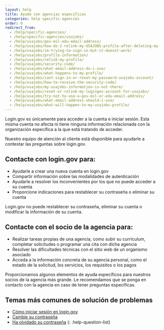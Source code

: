 ```yaml
---
layout: help
title: Ayuda con agencias específicas
categories: help specific-agencies
order: 0
redirect_from:
  - /help/specific-agencies/
  - /help/specific-agencies/usajobs/
  - /help/usajobs/gov-mil-edu-email-address/
  - /help/usajobs/how-do-I-relink-my-USAJOBS-profile-after-deleting-my-login-account/
  - /help/usajobs/im-trying-to-sign-in-but-it-doesnt-work/
  - /help/usajobs/profile-information/
  - /help/usajobs/relink-my-profile/
  - /help/usajobs/security-code/
  - /help/usajobs/what-email-address-do-i-use/
  - /help/usajobs/what-happens-to-my-profile/
  - /help/usajobs/cant-sign-in-or-reset-my-password-usajobs-account/
  - /help/usajobs/how-to-receive-the-security-code/
  - /help/usajobs/my-usajobs-information-is-not-there/
  - /help/usajobs/reset-or-relink-my-logingov-account-for-usajobs/
  - /help/usajobs/try-not-to-use-a-gov-mil-or-edu-email-address/
  - /help/usajobs/what-email-address-should-i-use/
  - /help/usajobs/what-will-happen-to-my-usajobs-profile/
---
```


Login.gov es únicamente para acceder a la cuenta e iniciar sesión. Esta misma cuenta no afecta ni tiene ninguna información relacionada con la organización específica a la que está tratando de acceder.

Nuestro equipo de atención al cliente está disponible para ayudarle a contestar las preguntas sobre login.gov.

## Contacte con login.gov para:
* Ayudarle a crear una nueva cuenta en login.gov
* Compartir información sobre las modalidades de autenticación
* Ayudarle a resolver los inconvenientes por los que no puede acceder a su cuenta
* Proporcione indicaciones para restablecer su contraseña o eliminar su cuenta

Login.gov no puede restablecer su contraseña, eliminar su cuenta o modificar la información de su cuenta.

## Contacte con el socio de la agencia para:
* Realizar tareas propias de una agencia, como subir su currículum, completar solicitudes o programar una cita con dicha agencia
* Resolver las dificultades técnicas con el sitio web de un organismo asociado
* Acceda a la información concreta de su agencia personal, como el estado de la solicitud, los servicios, los requisitos o los pagos

Proporcionamos algunos elementos de ayuda específicos para nuestros socios de la agencia más grande. Le recomendamos que se ponga en contacto con la agencia en caso de tener preguntas específicas.

## Temas más comunes de solución de problemas

* [Cómo iniciar sesión en login.gov](site.baseurl/help/trouble-signing-in/how-to-sign-in/)
* [Cambie su contraseña](site.baseurl/help/manage-your-account/change-your-password/)
* [Ha olvidado su contraseña](site.baseurl/help/trouble-signing-in/forgot-your-password/)
{: .help-question-list}
